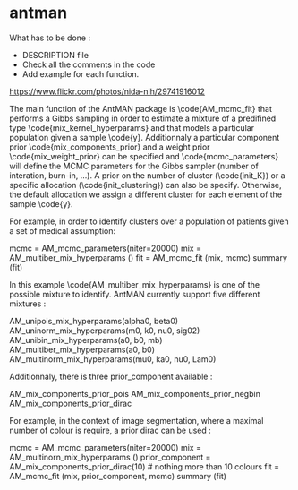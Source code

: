 # antman

What has to be done : 
  - DESCRIPTION file 
  - Check all the comments in the code
  - Add example for each function.

https://www.flickr.com/photos/nida-nih/29741916012

The main function of the AntMAN package is \code{AM_mcmc_fit} that performs a Gibbs sampling in order to estimate a mixture of a predifined type \code{mix_kernel_hyperparams} and that models a particular population given a sample \code{y}.
Additionnaly a particular component prior \code{mix_components_prior} and a weight prior \code{mix_weight_prior} can be specified and \code{mcmc_parameters} will define the MCMC parameters for the Gibbs sampler (number of interation, burn-in, ...).
A prior on the number of cluster (\code{init_K}) or a specific allocation (\code{init_clustering}) can also be specify. Otherwise, the default allocation we assign a different cluster for each element of the sample \code{y}. 

For example, in order to identify clusters over a population of patients given a set of medical assumption:

mcmc = AM_mcmc_parameters(niter=20000)
mix  = AM_multiber_mix_hyperparams ()
fit = AM_mcmc_fit (mix, mcmc)
summary (fit)

In this example \code{AM_multiber_mix_hyperparams} is one of the possible mixture to identify. AntMAN currently support five different mixtures :

AM_unipois_mix_hyperparams(alpha0, beta0) 
AM_uninorm_mix_hyperparams(m0, k0, nu0, sig02) 
AM_unibin_mix_hyperparams(a0, b0, mb) 
AM_multiber_mix_hyperparams(a0, b0) 
AM_multinorm_mix_hyperparams(mu0, ka0, nu0, Lam0) 

Additionnaly, there is three prior_component available :

AM_mix_components_prior_pois
AM_mix_components_prior_negbin
AM_mix_components_prior_dirac

For example, in the context of image segmentation, where a maximal number of colour is require, a prior dirac can be used :

mcmc = AM_mcmc_parameters(niter=20000)
mix  = AM_multinorn_mix_hyperparams ()
prior_component = AM_mix_components_prior_dirac(10) # nothing more than 10 colours
fit = AM_mcmc_fit (mix, prior_component, mcmc)
summary (fit)